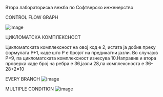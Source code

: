 Втора лабораториска вежба по Софтверско инженерство

CONTROL FLOW GRAPH

![image](https://github.com/Kikiii22/SI_2024_lab2_222001/assets/116901976/76c48860-827e-4f05-baca-9bd500744ee7)



ЦИКЛОМАТСКА КОМПЛЕКСНОСТ

Цикломатската комплексност на овој код е 2, истата ја добив преку формулата P+1, каде што P е бројот на предикатни јазли. Во случајoв P=9, па цикломатската комплексност изнесува 10.Направив и втора проверка каде број на ребра е 36,јазли 28,па комплексноста е 36-28+2=10

EVERY BRANCH
![image](https://github.com/Kikiii22/SI_2024_lab2_222001/assets/116901976/2dc127e1-5b48-41f0-bf17-bcbc0ebce6e8)

MULTIPLE CONDITION
![image](https://github.com/Kikiii22/SI_2024_lab2_222001/assets/116901976/b4d27b39-528f-49f4-bb89-cf34b72d2ed0)

